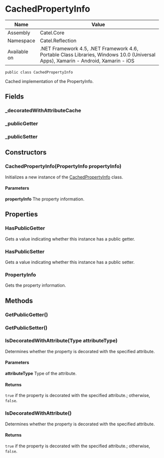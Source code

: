 

# CachedPropertyInfo

Name|Value
---|---
Assembly|Catel.Core
Namespace|Catel.Reflection
Available on|.NET Framework 4.5, .NET Framework 4.6, Portable Class Libraries, Windows 10.0 (Universal Apps), Xamarin - Android, Xamarin - iOS

```
public class CachedPropertyInfo
```

Cached implementation of the PropertyInfo.



## Fields

### _decoratedWithAttributeCache

### _publicGetter

### _publicSetter

## Constructors

### CachedPropertyInfo(PropertyInfo propertyInfo)

Initializes a new instance of the [CachedPropertyInfo](#) class.

#### Parameters

**propertyInfo**
The property information.



## Properties

### HasPublicGetter

Gets a value indicating whether this instance has a public getter.



### HasPublicSetter

Gets a value indicating whether this instance has a public setter.



### PropertyInfo

Gets the property information.



## Methods

### GetPublicGetter()

### GetPublicSetter()

### IsDecoratedWithAttribute(Type attributeType)

Determines whether the property is decorated with the specified attribute.

#### Parameters

**attributeType**
Type of the attribute.

#### Returns

```true``` if the property is decorated with the specified attribute.; otherwise, ```false```.



### IsDecoratedWithAttribute<TAttribute>()

Determines whether the property is decorated with the specified attribute.

#### Returns

```true``` if the property is decorated with the specified attribute.; otherwise, ```false```.



